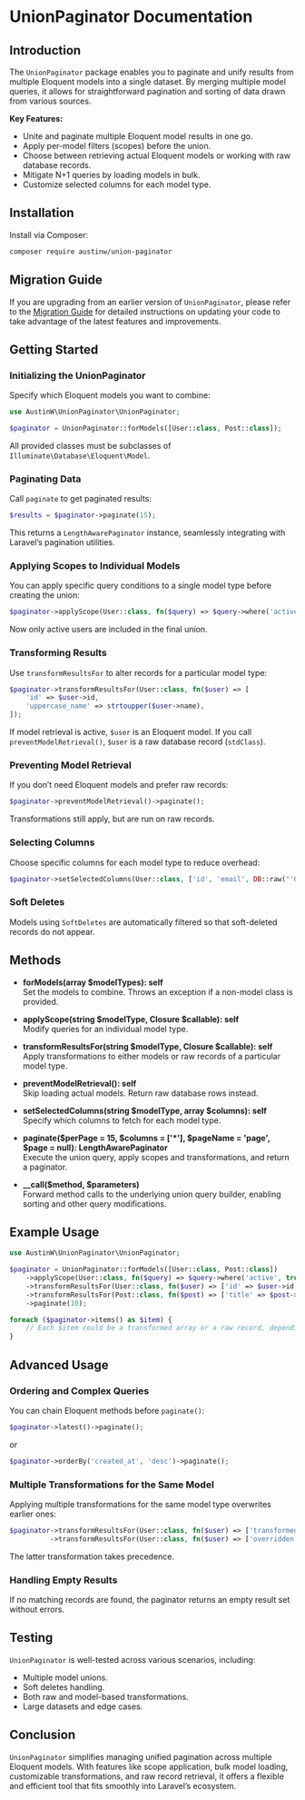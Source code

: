 
# UnionPaginator Documentation

## Introduction

The `UnionPaginator` package enables you to paginate and unify results from multiple Eloquent models into a single dataset. By merging multiple model queries, it allows for straightforward pagination and sorting of data drawn from various sources.

**Key Features:**
- Unite and paginate multiple Eloquent model results in one go.
- Apply per-model filters (scopes) before the union.
- Choose between retrieving actual Eloquent models or working with raw database records.
- Mitigate N+1 queries by loading models in bulk.
- Customize selected columns for each model type.

## Installation

Install via Composer:

```bash
composer require austinw/union-paginator
```

## Migration Guide

If you are upgrading from an earlier version of `UnionPaginator`, please refer to the [Migration Guide](MIGRATION.md) for detailed instructions on updating your code to take advantage of the latest features and improvements.

## Getting Started

### Initializing the UnionPaginator

Specify which Eloquent models you want to combine:

```php
use AustinW\UnionPaginator\UnionPaginator;

$paginator = UnionPaginator::forModels([User::class, Post::class]);
```

All provided classes must be subclasses of `Illuminate\Database\Eloquent\Model`.

### Paginating Data

Call `paginate` to get paginated results:

```php
$results = $paginator->paginate(15);
```

This returns a `LengthAwarePaginator` instance, seamlessly integrating with Laravel’s pagination utilities.

### Applying Scopes to Individual Models

You can apply specific query conditions to a single model type before creating the union:

```php
$paginator->applyScope(User::class, fn($query) => $query->where('active', true));
```

Now only active users are included in the final union.

### Transforming Results

Use `transformResultsFor` to alter records for a particular model type:

```php
$paginator->transformResultsFor(User::class, fn($user) => [
    'id' => $user->id,
    'uppercase_name' => strtoupper($user->name),
]);
```

If model retrieval is active, `$user` is an Eloquent model. If you call `preventModelRetrieval()`, `$user` is a raw database record (`stdClass`).

### Preventing Model Retrieval

If you don’t need Eloquent models and prefer raw records:

```php
$paginator->preventModelRetrieval()->paginate();
```

Transformations still apply, but are run on raw records.

### Selecting Columns

Choose specific columns for each model type to reduce overhead:

```php
$paginator->setSelectedColumns(User::class, ['id', 'email', DB::raw("'User' as type")]);
```

### Soft Deletes

Models using `SoftDeletes` are automatically filtered so that soft-deleted records do not appear.

## Methods

- **forModels(array $modelTypes): self**  
  Set the models to combine. Throws an exception if a non-model class is provided.

- **applyScope(string \$modelType, Closure $callable): self**  
  Modify queries for an individual model type.

- **transformResultsFor(string \$modelType, Closure $callable): self**  
  Apply transformations to either models or raw records of a particular model type.

- **preventModelRetrieval(): self**  
  Skip loading actual models. Return raw database rows instead.

- **setSelectedColumns(string \$modelType, array $columns): self**  
  Specify which columns to fetch for each model type.

- **paginate(\$perPage = 15, \$columns = ['*'], \$pageName = 'page', $page = null): LengthAwarePaginator**  
  Execute the union query, apply scopes and transformations, and return a paginator.

- **__call(\$method, $parameters)**  
  Forward method calls to the underlying union query builder, enabling sorting and other query modifications.

## Example Usage

```php
use AustinW\UnionPaginator\UnionPaginator;

$paginator = UnionPaginator::forModels([User::class, Post::class])
    ->applyScope(User::class, fn($query) => $query->where('active', true))
    ->transformResultsFor(User::class, fn($user) => ['id' => $user->id, 'name' => strtoupper($user->name)])
    ->transformResultsFor(Post::class, fn($post) => ['title' => $post->title, 'date' => $post->created_at->toDateString()])
    ->paginate(10);

foreach ($paginator->items() as $item) {
    // Each $item could be a transformed array or a raw record, depending on your configuration.
}
```

## Advanced Usage

### Ordering and Complex Queries

You can chain Eloquent methods before `paginate()`:

```php
$paginator->latest()->paginate();
```

or

```php
$paginator->orderBy('created_at', 'desc')->paginate();
```

### Multiple Transformations for the Same Model

Applying multiple transformations for the same model type overwrites earlier ones:

```php
$paginator->transformResultsFor(User::class, fn($user) => ['transformed' => true])
          ->transformResultsFor(User::class, fn($user) => ['overridden' => true]);
```

The latter transformation takes precedence.

### Handling Empty Results

If no matching records are found, the paginator returns an empty result set without errors.

## Testing

`UnionPaginator` is well-tested across various scenarios, including:
- Multiple model unions.
- Soft deletes handling.
- Both raw and model-based transformations.
- Large datasets and edge cases.

## Conclusion

`UnionPaginator` simplifies managing unified pagination across multiple Eloquent models. With features like scope application, bulk model loading, customizable transformations, and raw record retrieval, it offers a flexible and efficient tool that fits smoothly into Laravel’s ecosystem.
